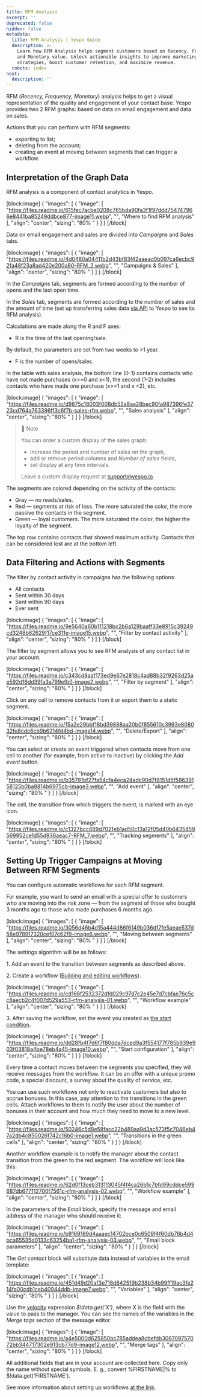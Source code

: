 ```yaml
---
title: RFM Analysis
excerpt: ''
deprecated: false
hidden: false
metadata:
  title: RFM Analysis | Yespo Guide
  description: >-
    Learn how RFM Analysis helps segment customers based on Recency, Frequency,
    and Monetary value. Unlock actionable insights to improve marketing
    strategies, boost customer retention, and maximize revenue.
  robots: index
next:
  description: ''
---
```

RFM (_Recency, Frequency, Monetary_) analysis helps to get a visual representation of the quality and engagement of your contact base. Yespo provides two 2 RFM graphs: based on data on email engagement and data on sales.

Actions that you can perform with RFM segments:

- exporting to list;
- deleting from the account;
- creating an event at moving between segments that can trigger a workflow.

## Interpretation of the Graph Data

RFM analysis is a component of contact analytics in Yespo.

[block:image]
{
  "images": [
    {
      "image": [
        "https://files.readme.io/615fec7acbe0208c765bda90fa3f1f97ddd754747966e8441ba85249ddbce877-image11.webp",
        "",
        "Where to find RFM analysis"
      ],
      "align": "center",
      "sizing": "80% "
    }
  ]
}
[/block]


Data on email engagement and sales are divided into _Campaigns_ and _Sales_ tabs.

[block:image]
{
  "images": [
    {
      "image": [
        "https://files.readme.io/4d0480a04411b2d43bf83f42aaead0b097ca6ecbc92fa48f23a8ad420e200a80-RFM_2.webp",
        "",
        "Campaigns & Sales"
      ],
      "align": "center",
      "sizing": "80% "
    }
  ]
}
[/block]


In the _Campaigns_ tab, segments are formed according to the number of opens and the last open time.

In the _Sales_ tab, segments are formed according to the number of sales and the amount of time (set up transferring sales data [via API](https://docs.yespo.io/reference/ordersbulkinsert-1) to Yespo to see its RFM analysis).

Calculations are made along the R and F axes:

- R is the time of the last opening/sale.

By default, the parameters are set from two weeks to >1 year.

- F is the number of opens/sales.

In the table with sales analysis, the bottom line (0-1) contains contacts who have not made purchases (x>=0 and x\<1), the second (1-2) includes contacts who have made one purchase (x>=1 and x \<2), etc.

[block:image]
{
  "images": [
    {
      "image": [
        "https://files.readme.io/d9875c18003f008db52a8aa28bec90fa987396fe3723cd764a763396ff3c6f7b-sales-rfm.webp",
        "",
        "Sales analysis"
      ],
      "align": "center",
      "sizing": "80% "
    }
  ]
}
[/block]


> 📘 Note
> 
> You can order a custom display of the sales graph:
> 
> - increase the period and number of sales on the graph,
> - add or remove period columns and _Number of sales_ fields,
> - set display at any time intervals.
> 
> Leave a custom display request at [support@yespo.io](mailto:support@yespo.io).

The segments are colored depending on the activity of the contacts:

- Gray — no reads/sales.
- Red — segments at risk of loss. The more saturated the color, the more passive the contacts in the segment.
- Green — loyal customers. The more saturated the color, the higher the loyalty of the segment.

The top row contains contacts that showed maximum activity. Contacts that can be considered lost are at the bottom left.

## Data Filtering and Actions with Segments

The filter by contact activity in campaigns has the following options:

- All contacts
- Sent within 30 days
- Sent within 90 days
- Ever sent

[block:image]
{
  "images": [
    {
      "image": [
        "https://files.readme.io/9e5640a60b111218bc2b6a129baaff33e8915c39249cd3248b82629f17ce311e-image15.webp",
        "",
        "Filter by contact activity"
      ],
      "align": "center",
      "sizing": "80% "
    }
  ]
}
[/block]


The filter by segment allows you to see RFM analysis of any contact list in your account.

[block:image]
{
  "images": [
    {
      "image": [
        "https://files.readme.io/c343cd8aaf173ed9e67e2818c4ad88b32f9263d25ae592d16dd39fa3a799efb0-image2.webp",
        "",
        "Filter by segment"
      ],
      "align": "center",
      "sizing": "80% "
    }
  ]
}
[/block]


Click on any cell to remove contacts from it or export them to a static segment.

[block:image]
{
  "images": [
    {
      "image": [
        "https://files.readme.io/15a2e29bbf18bd39888aa20b0f855610c3993e808032fe8cdc6cb9b6214fd4bd-image14.webp",
        "",
        "Delete/Export"
      ],
      "align": "center",
      "sizing": "80% "
    }
  ]
}
[/block]


You can select or create an event triggered when contacts move from one cell to another (for example, from active to inactive) by clicking the _Add event_ button.

[block:image]
{
  "images": [
    {
      "image": [
        "https://files.readme.io/b35781bf27fa54cfa4eca24adc90d7f8151d5f58639158125b0ba8814b6975cb-image3.webp",
        "",
        "Add event"
      ],
      "align": "center",
      "sizing": "80% "
    }
  ]
}
[/block]


The cell, the transition from which triggers the event, is marked with an eye icon.

[block:image]
{
  "images": [
    {
      "image": [
        "https://files.readme.io/c1327bcc489d7021eb1ad50c13a12f05d40b6435459569952ce1d55d936aeac7-RFM_7.webp",
        "",
        "Tracking segments"
      ],
      "align": "center",
      "sizing": "80% "
    }
  ]
}
[/block]


## Setting Up Trigger Campaigns at Moving Between RFM Segments

You can configure automatic workflows for each RFM segment.

For example, you want to send an email with a special offer to customers who are moving into the risk zone — from the segment of those who bought 3 months ago to those who made purchases 6 months ago.

[block:image]
{
  "images": [
    {
      "image": [
        "https://files.readme.io/3056d46b4d15a444d86f6149b036d17fe5aeae537d58e978917320cef07c62f9-image6.webp",
        "",
        "Moving between segments"
      ],
      "align": "center",
      "sizing": "80% "
    }
  ]
}
[/block]


The settings algorithm will be as follows:

1\. Add an event to the transition between segments as described above.

2\. Create a workflow ([Building and editing workflows](https://docs.yespo.io/docs/workflow-management)).

[block:image]
{
  "images": [
    {
      "image": [
        "https://files.readme.io/cd166f2532372dfd029c97d7c2e45e7d7cbfae76c5cc8aecb2c4f007d529a553-rfm-analysis-01.webp",
        "",
        "Workflow example"
      ],
      "align": "center",
      "sizing": "80% "
    }
  ]
}
[/block]


3\. After saving the workflow, set the event you created as [the start condition](https://docs.yespo.io/docs/configuring-workflow-start-stop-conditions).

[block:image]
{
  "images": [
    {
      "image": [
        "https://files.readme.io/dd28fb4f7d6f7f80dda7dced9a3f554177f785b939e903f03818a4be78eb4a45-image10.webp",
        "",
        "Start configuration"
      ],
      "align": "center",
      "sizing": "80% "
    }
  ]
}
[/block]


Every time a contact moves between the segments you specified, they will receive messages from the workflow. It can be an offer with a unique promo code, a special discount, a survey about the quality of service, etc.

You can use such workflows not only to reactivate customers but also to accrue bonuses. In this case, pay attention to the transitions in the green cells. Attach workflows to them to notify the user about the number of bonuses in their account and how much they need to move to a new level.

[block:image]
{
  "images": [
    {
      "image": [
        "https://files.readme.io/50246c5d8e58facc22b489aa9d3ac573f5c7046eb47a2db4c850026f742c16b0-image1.webp",
        "",
        "Transitions in the green cells"
      ],
      "align": "center",
      "sizing": "80% "
    }
  ]
}
[/block]


Another workflow example is to notify the manager about the contact transition from the green to the red segment. The workflow will look like this:

[block:image]
{
  "images": [
    {
      "image": [
        "https://files.readme.io/62d0f13ceb313113045f4f4ca26b1c7bfd99cddce599687db677112700f7561c-rfm-analysis-02.webp",
        "",
        "Workflow example"
      ],
      "align": "center",
      "sizing": "80% "
    }
  ]
}
[/block]


In the parameters of the _Email_ block, specify the message and email address of the manager who should receive it:

[block:image]
{
  "images": [
    {
      "image": [
        "https://files.readme.io/b9169189d4aaaec14702bce0c6509f4f60db76b4d4bca65535d0133c63254ba1-rfm-analysis-03.webp",
        "",
        "Email block parameters"
      ],
      "align": "center",
      "sizing": "80% "
    }
  ]
}
[/block]


The _Get contact_ block will substitute data instead of variables in the email template:

[block:image]
{
  "images": [
    {
      "image": [
        "https://files.readme.io/451d49d20af3e718d842519b238b34b99ff19ac3fe214fa00cdb1ceb40944ddb-image7.webp",
        "",
        "Variables"
      ],
      "align": "center",
      "sizing": "80% "
    }
  ]
}
[/block]


Use the [velocity](https://docs.yespo.io/docs/introduction-to-velocity) expression _$!data.get('X')_, where X is the field with the value to pass to the manager. You can see the names of the variables in the _Merge tags_ section of the message editor:

[block:image]
{
  "images": [
    {
      "image": [
        "https://files.readme.io/a4e5000d625850bc785addea8cbefdb306709757072bb344717302e913cb77d9-image12.webp",
        "",
        "Merge tags"
      ],
      "align": "center",
      "sizing": "80% "
    }
  ]
}
[/block]


All additional fields that are in your account are collected here. Copy only the name without special symbols. E. g., convert %FIRSTNAME|% to $!data.get('FIRSTNAME').

See more information about setting up workflows [at the link](https://docs.yespo.io/docs/workflow-examples).